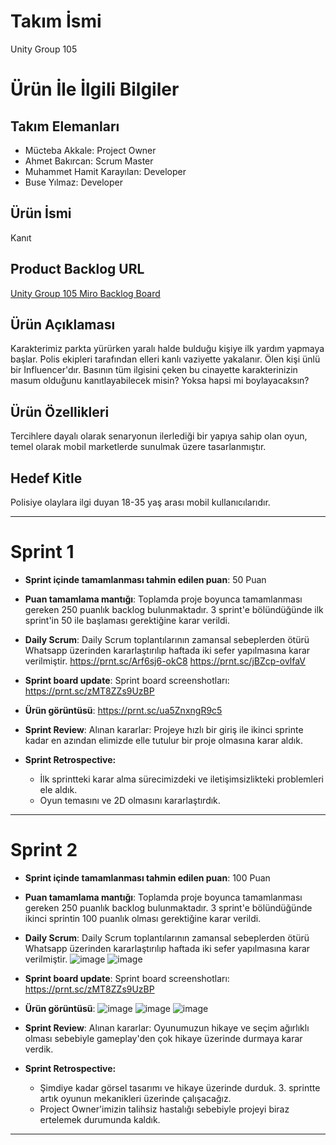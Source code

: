 # **Takım İsmi**

Unity Group 105

# Ürün İle İlgili Bilgiler

## Takım Elemanları
- Mücteba Akkale: Project Owner
- Ahmet Bakırcan: Scrum Master
- Muhammet Hamit Karayılan: Developer
- Buse Yılmaz: Developer

## Ürün İsmi

Kanıt

## Product Backlog URL

[Unity Group 105 Miro Backlog Board](https://miro.com/app/board/uXjVK1Zxcfw=/?share_link_id=701000237307)

## Ürün Açıklaması

Karakterimiz parkta yürürken yaralı halde bulduğu kişiye ilk yardım yapmaya başlar. Polis ekipleri tarafından elleri kanlı vaziyette yakalanır. Ölen kişi ünlü bir Influencer'dır. Basının tüm ilgisini çeken bu cinayette karakterinizin masum olduğunu kanıtlayabilecek misin? Yoksa hapsi mi boylayacaksın?

## Ürün Özellikleri

 Tercihlere dayalı olarak senaryonun ilerlediği bir yapıya sahip olan oyun, temel olarak mobil marketlerde sunulmak üzere tasarlanmıştır.

## Hedef Kitle

 Polisiye olaylara ilgi duyan 18-35 yaş arası mobil kullanıcılarıdır.

---

# Sprint 1

- **Sprint içinde tamamlanması tahmin edilen puan**: 50 Puan


- **Puan tamamlama mantığı**: Toplamda proje boyunca tamamlanması gereken 250 puanlık backlog bulunmaktadır. 3 sprint'e bölündüğünde ilk sprint'in 50 ile başlaması gerektiğine karar verildi.


- **Daily Scrum**: Daily Scrum toplantılarının zamansal sebeplerden ötürü Whatsapp üzerinden kararlaştırılıp haftada iki sefer yapılmasına karar verilmiştir.
  https://prnt.sc/Arf6sj6-okC8
  https://prnt.sc/jBZcp-ovlfaV

- **Sprint board update**: Sprint board screenshotları: 
  https://prnt.sc/zMT8ZZs9UzBP

- **Ürün görüntüsü**:
  https://prnt.sc/ua5ZnxngR9c5

- **Sprint Review**: 
Alınan kararlar: Projeye hızlı bir giriş ile ikinci sprinte kadar en azından elimizde elle tutulur bir proje olmasına karar aldık.

- **Sprint Retrospective:**
  - İlk sprintteki karar alma sürecimizdeki ve iletişimsizlikteki problemleri ele aldık.
  - Oyun temasını ve 2D olmasını kararlaştırdık.
 
---

# Sprint 2

- **Sprint içinde tamamlanması tahmin edilen puan**: 100 Puan


- **Puan tamamlama mantığı**: Toplamda proje boyunca tamamlanması gereken 250 puanlık backlog bulunmaktadır. 3 sprint'e bölündüğünde ikinci sprintin 100 puanlık olması gerektiğine karar verildi.


- **Daily Scrum**: Daily Scrum toplantılarının zamansal sebeplerden ötürü Whatsapp üzerinden kararlaştırılıp haftada iki sefer yapılmasına karar verilmiştir.
  ![image](https://github.com/user-attachments/assets/6e2b60a2-a849-4134-9174-a54fa34a5006)
  ![image](https://github.com/user-attachments/assets/4cb30d20-95f7-41f6-8288-4ef491734627)


- **Sprint board update**: Sprint board screenshotları: 
  https://prnt.sc/zMT8ZZs9UzBP

- **Ürün görüntüsü**:
  ![image](https://github.com/user-attachments/assets/ad07a743-e557-41af-b34e-23dbf2a0831e)
  ![image](https://github.com/user-attachments/assets/e512e2ca-0a28-4651-98cb-d1c499b3fa38)
  ![image](https://github.com/user-attachments/assets/826998c9-7bf3-415b-b877-6bca220cb724)


- **Sprint Review**: 
Alınan kararlar: Oyunumuzun hikaye ve seçim ağırlıklı olması sebebiyle gameplay'den çok hikaye üzerinde durmaya karar verdik.

- **Sprint Retrospective:**
  - Şimdiye kadar görsel tasarımı ve hikaye üzerinde durduk. 3. sprintte artık oyunun mekanikleri üzerinde çalışacağız.
  - Project Owner'imizin talihsiz hastalığı sebebiyle projeyi biraz ertelemek durumunda kaldık.
 
---
